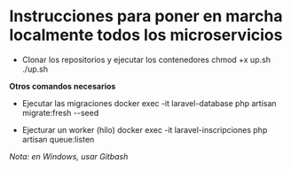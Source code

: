 # Instrucciones para poner en marcha localmente todos los microservicios
    
- Clonar los repositorios y ejecutar los contenedores
    chmod +x up.sh
    ./up.sh

**Otros comandos necesarios**
- Ejecutar las migraciones
    docker exec -it laravel-database php artisan migrate:fresh --seed

- Ejecturar un worker (hilo)
    docker exec -it laravel-inscripciones php artisan queue:listen
   



*Nota: en Windows, usar Gitbash*
